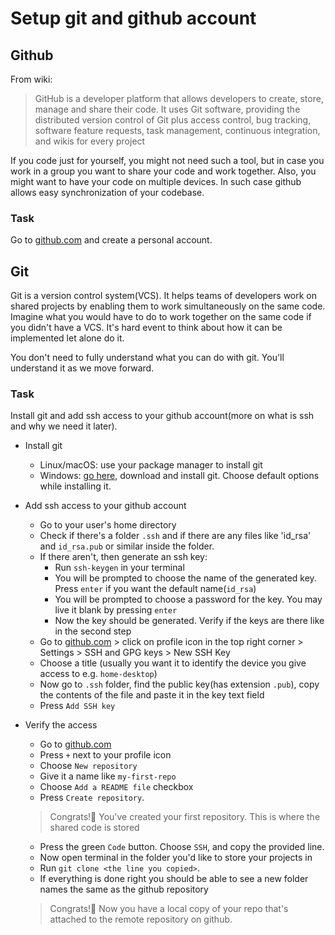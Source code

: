 # Setup git and github account

## Github

From wiki:
> GitHub is a developer platform that allows developers to create, store, manage and share their code.
It uses Git software, providing the distributed version control of Git plus access control,
bug tracking, software feature requests, task management, continuous integration, and wikis for every project 

If you code just for yourself, you might not need such a tool, but in case you work in a group you want to share
your code and work together. Also, you might want to have your code on multiple devices. In such case github allows
easy synchronization of your codebase.

### Task

Go to [github.com](https://github.com) and create a personal account.

## Git

Git is a version control system(VCS). It helps teams of developers work on shared projects by enabling them to work
simultaneously on the same code. Imagine what you would have to do to work together on the same code if you didn't
have a VCS. It's hard event to think about how it can be implemented let alone do it. 

You don't need to fully understand what you can do with git. You'll understand it as we move forward.

### Task

Install git and add ssh access to your github account(more on what is ssh and why we need it later).

- Install git
  - Linux/macOS: use your package manager to install git
  - Windows: [go here](https://git-scm.com/download/win), download and install git. Choose default options 
while installing it.

- Add ssh access to your github account
  - Go to your user's home directory
  - Check if there's a folder `.ssh` and if there are any files like 'id_rsa' and `id_rsa.pub` or similar 
inside the folder.
  - If there aren't, then generate an ssh key:
    - Run `ssh-keygen` in your terminal
    - You will be prompted to choose the name of the generated key. Press `enter` if you want the default name(`id_rsa`)
    - You will be prompted to choose a password for the key. You may live it blank by pressing `enter`
    - Now the key should be generated. Verify if the keys are there like in the second step
  - Go to [github.com](https://github.com) > click on profile icon in the top right corner >
Settings > SSH and GPG keys > New SSH Key
  - Choose a title (usually you want it to identify the device you give access to e.g. `home-desktop`)
  - Now go to `.ssh` folder, find the public key(has extension `.pub`), copy the contents of the file and paste it
in the key text field
  - Press `Add SSH key`

- Verify the access
  - Go to [github.com](https://github.com) 
  - Press `+` next to your profile icon
  - Choose `New repository`
  - Give it a name like `my-first-repo`
  - Choose `Add a README file` checkbox
  - Press `Create repository`. 
  > Congrats!:tada: You've created your first repository. This is where the shared code is stored
  - Press the green `Code` button. Choose `SSH`, and copy the provided line.
  - Now open terminal in the folder you'd like to store your projects in
  - Run `git clone <the line you copied>`.
  - If everything is done right you should be able to see a new folder names the same as the github repository
  > Congrats!:tada: Now you have a local copy of your repo that's attached to the remote repository on github.
